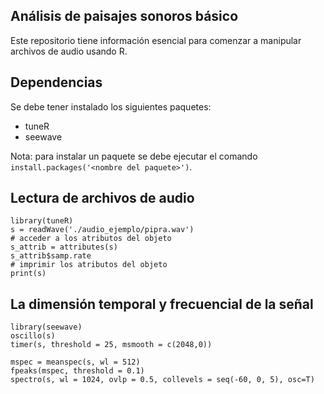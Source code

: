 ## Análisis de paisajes sonoros básico

Este repositorio tiene información esencial para comenzar a manipular archivos de audio usando R.

## Dependencias

Se debe tener instalado los siguientes paquetes:

- tuneR
- seewave

Nota: para instalar un paquete se debe ejecutar el comando `install.packages('<nombre del paquete>')`.

## Lectura de archivos de audio


```{r load_sound}
library(tuneR)
s = readWave('./audio_ejemplo/pipra.wav')
# acceder a los atributos del objeto
s_attrib = attributes(s)  
s_attrib$samp.rate
# imprimir los atributos del objeto
print(s)
```

## La dimensión temporal y frecuencial de la señal


```{r}
library(seewave)
oscillo(s)
timer(s, threshold = 25, msmooth = c(2048,0))
```

```{r}
mspec = meanspec(s, wl = 512)
fpeaks(mspec, threshold = 0.1)
spectro(s, wl = 1024, ovlp = 0.5, collevels = seq(-60, 0, 5), osc=T)
```

